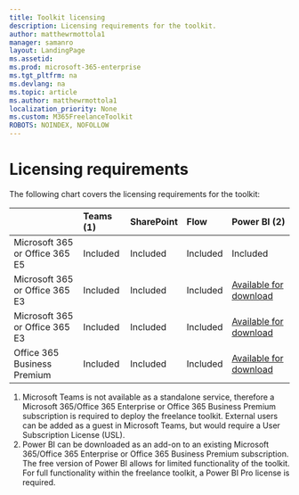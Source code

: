```yaml
---
title: Toolkit licensing 
description: Licensing requirements for the toolkit.
author: matthewrmottola1
manager: samanro
layout: LandingPage
ms.assetid: 
ms.prod: microsoft-365-enterprise
ms.tgt_pltfrm: na
ms.devlang: na
ms.topic: article
ms.author: matthewrmottola1
localization_priority: None 
ms.custom: M365FreelanceToolkit
ROBOTS: NOINDEX, NOFOLLOW
---
```

Licensing requirements
=========================================

The following chart covers the licensing requirements for the toolkit: 


|                                    | Teams (1)        | SharePoint        | Flow        | Power BI (2) |
| :------------------------------    |:-----------------|:------------------|:------------|:-------------|
| Microsoft 365 or Office 365 E5     | Included         | Included          | Included    | Included     |
| Microsoft 365 or Office 365 E3    | Included        | Included        | Included        | [Available for download](https://powerbi.microsoft.com/pricing/) |
| Microsoft 365 or Office 365 E3    | Included        | Included        | Included        | [Available for download](https://powerbi.microsoft.com/pricing/) |
| Office 365 Business Premium       | Included        | Included        | Included        | [Available for download](https://powerbi.microsoft.com/pricing/) |


1. Microsoft Teams is not available as a standalone service, therefore a Microsoft 365/Office 365 Enterprise or Office 365 Business Premium subscription is required to deploy the freelance toolkit. External users can be added as a guest in Microsoft Teams, but would require a User Subscription License (USL). 
2. Power BI can be downloaded as an add-on to an existing Microsoft 365/Office 365 Enterprise or Office 365 Business Premium subscription. The free version of Power BI allows for limited functionality of the toolkit. For full functionality within the freelance toolkit, a Power BI Pro license is required. 

